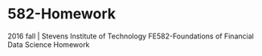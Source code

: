 # 582-Homework
2016 fall | Stevens Institute of Technology
FE582-Foundations of Financial Data Science Homework
